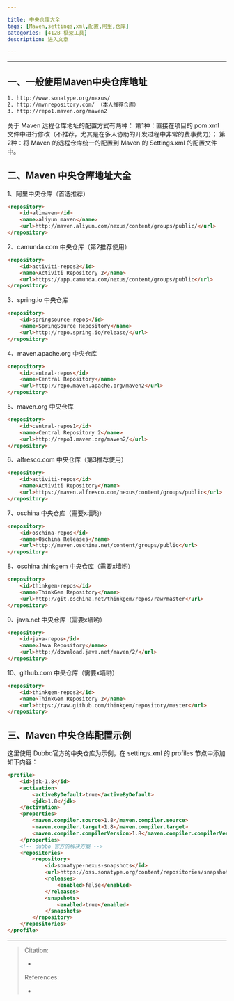 ```yaml
---

title: 中央仓库大全
tags: [Maven,settings,xml,配置,阿里,仓库]
categories: [412B-框架工具]
description: 进入文章

---
```


---

 


## 一、一般使用Maven中央仓库地址 

```html
1. http://www.sonatype.org/nexus/
2. http://mvnrepository.com/ （本人推荐仓库）
3. http://repo1.maven.org/maven2

```


 关于 Maven 远程仓库地址的配置方式有两种： 
 第1种：直接在项目的 pom.xml 文件中进行修改（不推荐，尤其是在多人协助的开发过程中非常的费事费力）； 
 第2种：将 Maven 的远程仓库统一的配置到 Maven 的 Settings.xml 的配置文件中。 


## 二、Maven 中央仓库地址大全 
 1、阿里中央仓库（首选推荐） 

```html
<repository>  
    <id>alimaven</id>
    <name>aliyun maven</name>
    <url>http://maven.aliyun.com/nexus/content/groups/public/</url>
</repository> 

```

 2、camunda.com 中央仓库（第2推荐使用） 

```html
<repository>  
    <id>activiti-repos2</id>  
    <name>Activiti Repository 2</name>  
    <url>https://app.camunda.com/nexus/content/groups/public</url>  
</repository>  

```


 3、spring.io 中央仓库 

```html
<repository>  
    <id>springsource-repos</id>  
    <name>SpringSource Repository</name>  
    <url>http://repo.spring.io/release/</url>  
</repository>
```


 4、maven.apache.org 中央仓库 

```html
<repository>  
    <id>central-repos</id>  
    <name>Central Repository</name>  
    <url>http://repo.maven.apache.org/maven2</url>  
</repository>

```


 5、maven.org 中央仓库 

```html
<repository>  
    <id>central-repos1</id>  
    <name>Central Repository 2</name>  
    <url>http://repo1.maven.org/maven2/</url>  
</repository>

```


 6、alfresco.com 中央仓库（第3推荐使用） 

```html
<repository>  
    <id>activiti-repos</id>  
    <name>Activiti Repository</name>  
    <url>https://maven.alfresco.com/nexus/content/groups/public</url>  
</repository>  

```


 7、oschina 中央仓库（需要x墙哟） 

```html
<repository>  
    <id>oschina-repos</id>  
    <name>Oschina Releases</name>  
    <url>http://maven.oschina.net/content/groups/public</url>  
</repository>  

```


 8、oschina thinkgem 中央仓库（需要x墙哟） 

```html
<repository>   
    <id>thinkgem-repos</id>   
    <name>ThinkGem Repository</name>  
    <url>http://git.oschina.net/thinkgem/repos/raw/master</url>  
</repository> 

```


 9、java.net 中央仓库（需要x墙哟） 

```html
<repository>  
    <id>java-repos</id>  
    <name>Java Repository</name>  
    <url>http://download.java.net/maven/2/</url>  
</repository>

```


 10、github.com 中央仓库（需要x墙哟） 

```html
<repository>   
    <id>thinkgem-repos2</id>   
    <name>ThinkGem Repository 2</name>  
    <url>https://raw.github.com/thinkgem/repository/master</url>  
</repository>  

```

 


## 三、Maven 中央仓库配置示例 
 这里使用 Dubbo官方的中央仓库为示例，在 settings.xml 的 profiles 节点中添加如下内容： 

```html
<profile>
	<id>jdk‐1.8</id>
	<activation>
		<activeByDefault>true</activeByDefault>	
		<jdk>1.8</jdk>
	</activation>
	<properties>
		<maven.compiler.source>1.8</maven.compiler.source>
		<maven.compiler.target>1.8</maven.compiler.target>
		<maven.compiler.compilerVersion>1.8</maven.compiler.compilerVersion>
	</properties>
	<!-- dubbo 官方的解决方案 -->
	<repositories>
		<repository>
			<id>sonatype-nexus-snapshots</id>
			<url>https://oss.sonatype.org/content/repositories/snapshots</url>
			<releases>
				<enabled>false</enabled>
			</releases>
			<snapshots>
				<enabled>true</enabled>
			</snapshots>
		</repository>
	</repositories>
</profile>

```

 




---

> Citation:
> - []()
> 
> References:
> - []()
